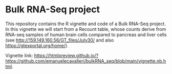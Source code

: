 # Bulk RNA-Seq project 

This repository contains the R vignette and code of a Bulk RNA-Seq project. In this vignette we will start from a Recount table, whose counts derive from RNA-seq samples of human brain cells compared to pancreas and liver cells (see http://159.149.160.56/GT_files/July30/ and also https://gtexportal.org/home/).

Vignette link: https://htmlpreview.github.io/?https://github.com/emanuelecavalleri/bulkRNA_seq/blob/main/vignette.nb.html. 
